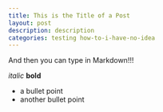 ```yaml
---
title: This is the Title of a Post
layout: post
description: description
categories: testing how-to-i-have-no-idea
---
```

And then you can type in Markdown!!!

*italic*
**bold**
* a bullet point
* another bullet point
